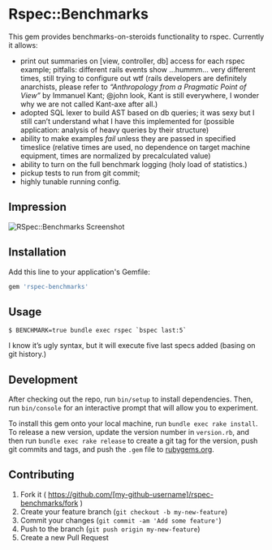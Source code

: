 # Rspec::Benchmarks

This gem provides benchmarks-on-steroids functionality to rspec. Currently it allows:

* print out summaries on [view, controller, db] access for each rspec example; pitfalls: different rails events show ...hummm... very different times, still trying to configure out wtf (rails developers are definitely anarchists, please refer to _“Anthropology from a Pragmatic Point of View”_ by Immanuel Kant; @john look, Kant is still everywhere, I wonder why we are not called Kant-axe after all.)
* adopted SQL lexer to build AST based on db queries; it was sexy but I still can’t understand what I have this implemented for (possible application: analysis of heavy queries by their structure)
* ability to make examples _fail_ unless they are passed in specified timeslice (relative times are used, no dependence on target machine equipment, times are normalized by precalculated value)
* ability to turn on the full benchmark logging (holy load of statistics.)
* pickup tests to run from git commit;
* highly tunable running config.

## Impression

![RSpec::Benchmarks Screenshot](https://github.com/kantox/kantox-flow/wiki/rspec-benchmarks.png)

## Installation

Add this line to your application's Gemfile:

```ruby
gem 'rspec-benchmarks'
```

## Usage

    $ BENCHMARK=true bundle exec rspec `bspec last:5`

I know it’s ugly syntax, but it will execute five last specs added (basing on git history.)

## Development

After checking out the repo, run `bin/setup` to install dependencies. Then, run `bin/console` for an interactive prompt that will allow you to experiment.

To install this gem onto your local machine, run `bundle exec rake install`. To release a new version, update the version number in `version.rb`, and then run `bundle exec rake release` to create a git tag for the version, push git commits and tags, and push the `.gem` file to [rubygems.org](https://rubygems.org).

## Contributing

1. Fork it ( https://github.com/[my-github-username]/rspec-benchmarks/fork )
2. Create your feature branch (`git checkout -b my-new-feature`)
3. Commit your changes (`git commit -am 'Add some feature'`)
4. Push to the branch (`git push origin my-new-feature`)
5. Create a new Pull Request
